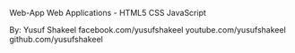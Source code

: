 Web-App
Web Applications - HTML5 CSS JavaScript

By: Yusuf Shakeel
facebook.com/yusufshakeel
youtube.com/yusufshakeel
github.com/yusufshakeel
